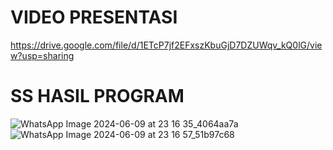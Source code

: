 # VIDEO PRESENTASI
https://drive.google.com/file/d/1ETcP7jf2EFxszKbuGjD7DZUWqv_kQ0lG/view?usp=sharing
# SS HASIL PROGRAM
![WhatsApp Image 2024-06-09 at 23 16 35_4064aa7a](https://github.com/TresiaNapitupulu/UAS_AP3_TICTACTOE/assets/162778211/8d50d1d8-f73d-4a6b-9b6c-750743d5d251)
![WhatsApp Image 2024-06-09 at 23 16 57_51b97c68](https://github.com/TresiaNapitupulu/UAS_AP3_TICTACTOE/assets/162778211/268c6f6e-0b33-4f66-93bf-8b1b049cbdf1)
